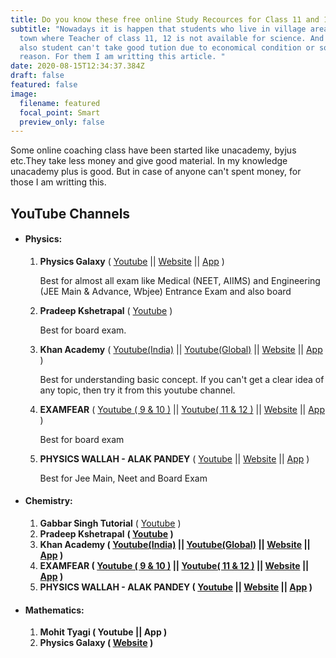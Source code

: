 ```yaml
---
title: Do you know these free online Study Recources for Class 11 and 12
subtitle: "Nowadays it is happen that students who live in village area, or in a
  town where Teacher of class 11, 12 is not available for science. And in town
  also student can't take good tution due to economical condition or some other
  reason. For them I am writting this article. "
date: 2020-08-15T12:34:37.384Z
draft: false
featured: false
image:
  filename: featured
  focal_point: Smart
  preview_only: false
---
```

Some online coaching class have been started like unacademy, byjus etc.They take less money and give good material. In my knowledge unacademy plus is good.  But in case of anyone can't spent money, for those I am writting this. 

## **YouTube Channels**

* #### **Physics:**

  1. **Physics Galaxy**  ( [Youtube](https://www.youtube.com/user/physicsgalaxy74) || [Website](https://www.physicsgalaxy.com)  || [App](https://play.google.com/store/apps/details?id=com.physicsgalaxy.www) )

     Best for almost all exam like Medical (NEET, AIIMS) and Engineering (JEE Main & Advance, Wbjee) Entrance Exam and also board
  2. **Pradeep Kshetrapal**  ( [Youtube](https://www.youtube.com/channel/UC85BaVmStZexddgDR2vmqTQ) )

     Best for board exam.
  3. **Khan Academy**  ( [Youtube(India)](https://www.youtube.com/channel/UCU0kWLAbhVGxXarmE3b8rHg) || [Youtube(Global)](https://www.youtube.com/user/khanacademy) || [Website](https://www.khanacademy.org/)  || [App](https://play.google.com/store/apps/details?id=org.khanacademy.android) )

     Best for understanding basic concept. If you can't get a clear idea of any topic, then try it from this youtube channel.
  4. **EXAMFEAR**  ( [Youtube ( 9 & 10 )](https://www.youtube.com/channel/UCWtKeCH3qnbq6GZpDiqgsKg) || [Youtube( 11 & 12 )](https://www.youtube.com/user/ExamFearVideos) || [Website](https://examfear.com/free-video-lesson/all)  || [App](https://play.google.com/store/apps/details?id=com.examfear.app) )

     Best for board exam
  5. **PHYSICS WALLAH - ALAK PANDEY**  ( [Youtube](https://www.youtube.com/channel/UCiGyWN6DEbnj2alu7iapuKQ) || [Website](http://physicswallahalakhpandey.com/)  || [App](https://play.google.com/store/apps/details?id=com.gaurav30101999.Physicswalla) )

     Best for Jee Main, Neet and Board Exam


* #### Chemistry:

  1. **Gabbar Singh Tutorial** ( [Youtube](https://www.youtube.com/user/GabbarSinghTutorials) )
  2. **Pradeep Kshetrapal**  **( [Youtube](https://www.youtube.com/channel/UC85BaVmStZexddgDR2vmqTQ) )**
  3. **Khan Academy  ( [Youtube(India)](https://www.youtube.com/channel/UCU0kWLAbhVGxXarmE3b8rHg) || [Youtube(Global)](https://www.youtube.com/user/khanacademy) || [Website](https://www.khanacademy.org/)  || [App](https://play.google.com/store/apps/details?id=org.khanacademy.android) )**
  4. **EXAMFEAR  ( [Youtube ( 9 & 10 )](https://www.youtube.com/channel/UCWtKeCH3qnbq6GZpDiqgsKg) || [Youtube( 11 & 12 )](https://www.youtube.com/user/ExamFearVideos) || [Website](https://examfear.com/free-video-lesson/all)  || [App](https://play.google.com/store/apps/details?id=com.examfear.app) )**
  5. **PHYSICS WALLAH - ALAK PANDEY  ( [Youtube](https://www.youtube.com/channel/UCiGyWN6DEbnj2alu7iapuKQ) || [Website](http://physicswallahalakhpandey.com/)  || [App](https://play.google.com/store/apps/details?id=com.gaurav30101999.Physicswalla) )**
* #### Mathematics:

  1. **Mohit Tyagi ( Youtube || App )**
  2. **Physics Galaxy ( [Website](<Physics Galaxy>) )**